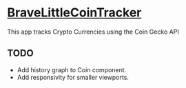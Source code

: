 # [BraveLittleCoinTracker](https://bravelittletodolist.github.io/BraveLittleCoinTracker/)
This app tracks Crypto Currencies using the Coin Gecko API

## TODO
- Add history graph to Coin component.
- Add responsivity for smaller viewports.
